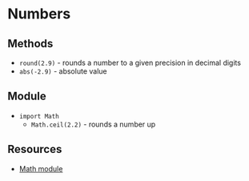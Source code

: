 # Numbers

## Methods

- `round(2.9)` - rounds a number to a given precision in decimal digits
- `abs(-2.9)` - absolute value

## Module

- `import Math`
  - `Math.ceil(2.2)` - rounds a number up

## Resources

- [Math module](https://docs.python.org/3/library/math.html)
